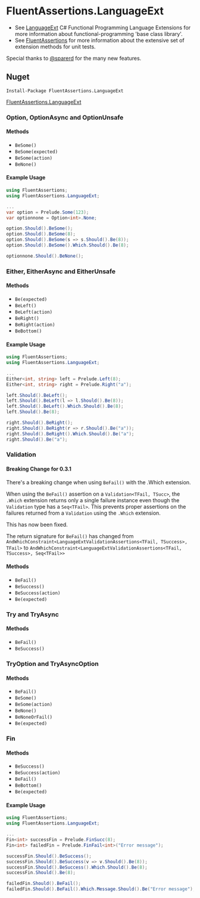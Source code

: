 # FluentAssertions.LanguageExt

* See [LanguageExt](https://github.com/louthy/language-ext/) C# Functional Programming Language Extensions for more information about functional-programming 'base class library'.
* See [FluentAssertions](https://fluentassertions.com/) for more information about the extensive set of extension methods for unit tests.

Special thanks to [@sparerd](https://github.com/sparerd) for the many new features.

## Nuget

```Install-Package FluentAssertions.LanguageExt```

[FluentAssertions.LanguageExt](https://www.nuget.org/packages/FluentAssertions.LanguageExt/)

### Option, OptionAsync and OptionUnsafe

#### Methods

- `BeSome()`
- `BeSome(expected)`
- `BeSome(action)`
- `BeNone()`

#### Example Usage
```c#
using FluentAssertions;
using FluentAssertions.LanguageExt;

... 
var option = Prelude.Some(123);
var optionnone = Option<int>.None;

option.Should().BeSome();
option.Should().BeSome(8);
option.Should().BeSome(s => s.Should().Be(8));
option.Should().BeSome().Which.Should().Be(8);

optionnone.Should().BeNone();
```

### Either, EitherAsync and EitherUnsafe

#### Methods

- `Be(expected)`
- `BeLeft()`
- `BeLeft(action)`
- `BeRight()`
- `BeRight(action)`
- `BeBottom()`

#### Example Usage
```c#
using FluentAssertions;
using FluentAssertions.LanguageExt;

... 
Either<int, string> left = Prelude.Left(8);
Either<int, string> right = Prelude.Right("a");

left.Should().BeLeft();
left.Should().BeLeft(l => l.Should().Be(8));
left.Should().BeLeft().Which.Should().Be(8);
left.Should().Be(8);

right.Should().BeRight();
right.Should().BeRight(r => r.Should().Be("a"));
right.Should().BeRight().Which.Should().Be("a");
right.Should().Be("a");
```

### Validation

#### Breaking Change for 0.3.1

There's a breaking change when using `BeFail()` with the .Which extension.

When using the `BeFail()` assertion on a `Validation<TFail, TSucc>`, the `.Which` extension returns only a single failure instance even though the `Validation` type has a `Seq<TFail>`. This prevents proper assertions on the failures returned from a `Validation` using the `.Which` extension.

This has now been fixed.

The return signature for `BeFail()` has changed from `AndWhichConstraint<LanguageExtValidationAssertions<TFail, TSuccess>, TFail>` to `AndWhichConstraint<LanguageExtValidationAssertions<TFail, TSuccess>, Seq<TFail>>`

#### Methods

- `BeFail()`
- `BeSuccess()`
- `BeSuccess(action)`
- `Be(expected)`

### Try and TryAsync

#### Methods

- `BeFail()`
- `BeSuccess()`

### TryOption and TryAsyncOption

#### Methods

- `BeFail()`
- `BeSome()`
- `BeSome(action)`
- `BeNone()`
- `BeNoneOrFail()`
- `Be(expected)`

### Fin

#### Methods
- `BeSuccess()`
- `BeSuccess(action)`
- `BeFail()`
- `BeBottom()`
- `Be(expected)`

#### Example Usage
```c#
using FluentAssertions;
using FluentAssertions.LanguageExt;

... 
Fin<int> successFin = Prelude.FinSucc(8);
Fin<int> failedFin = Prelude.FinFail<int>("Error message");

successFin.Should().BeSuccess();
successFin.Should().BeSuccess(v => v.Should().Be(8));
successFin.Should().BeSuccess().Which.Should().Be(8);
successFin.Should().Be(8);

failedFin.Should().BeFail();
failedFin.Should().BeFail().Which.Message.Should().Be("Error message");
```

